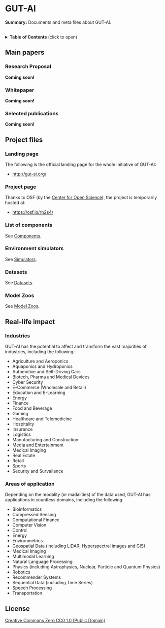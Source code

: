 # GUT-AI


__Summary:__ Documents and meta files about GUT-AI.
<br><br>

<details>
<summary><b>Table of Contents</b> (click to open)</summary>
<!-- MarkdownTOC -->

* [Main papers](#main-papers)
  * [Research Proposal](#research-proposal)
  * [Whitepaper](#whitepaper)
  * [Selected publications](#selected-publications)
* [Project files](#project-files)
  * [Landing page](#landing-page)
  * [Project page](#project-page)
  * [List of components](#list-of-components)
  * [Environment simulators](#environment-simulators)
  * [Datasets](#datasets)
  * [Model Zoos](#model-zoos)
* [Real-life impact](#real-life-impact)
  * [Industries](#industries)
  * [Areas of application](#areas-of-application)
* [License](#license)

<!-- /MarkdownTOC -->
</details>

## Main papers

### Research Proposal

__Coming soon!__

### Whitepaper

__Coming soon!__

### Selected publications

__Coming soon!__

## Project files

### Landing page

The following is the official landing page for the whole initiative of GUT-AI:
- http://gut-ai.org/


### Project page

Thanks to OSF (by the [Center for Open Science](https://www.cos.io/)), the project is temporarily hosted at:
- https://osf.io/rn2s4/

### List of components

See [Components](components).

### Environment simulators

See [Simulators](simulators).

### Datasets

See [Datasets](datasets).

### Model Zoos

See [Model Zoos](model_zoos).

## Real-life impact

### Industries

GUT-AI has the potential to affect and transform the vast majorities of industries, including the following:

- Agriculture and Aeroponics
- Aquaponics and Hydroponics
- Automotive and Self-Driving Cars
- Biotech, Pharma and Medical Devices
- Cyber Security
- E-Commerce (Wholesale and Retail)
- Education and E-Learning
- Energy
- Finance
- Food and Beverage
- Gaming
- Healthcare and Telemedicine
- Hospitality
- Insurance
- Logistics
- Manufacturing and Construction  
- Media and Entertainment
- Medical Imaging
- Real Estate
- Retail
- Sports
- Security and Survailance

### Areas of application

Depending on the modality (or madalities) of the data used, GUT-AI has applications in countless domains, including the following:

- Bioinformatics
- Compressed Sensing
- Computational Finance
- Computer Vision
- Control
- Energy
- Environmetrics
- Geospatial Data (including LiDAR, Hyperspectral images and GIS)
- Medical Imaging
- Multimodal Learning
- Natural Language Processing
- Physics (including Astrophysics, Nuclear, Particle and Quantum Physics)
- Robotics
- Recommender Systems
- Sequential Data (including Time Series)
- Speech Processing
- Transportation

## License

[Creative Commons Zero CC0 1.0 (Public Domain)](LICENSE)
